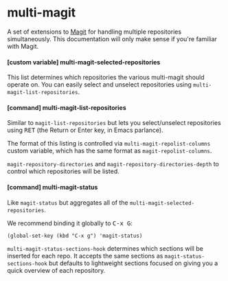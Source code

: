 # multi-magit

A set of extensions to [Magit](https://magit.vc) for handling multiple
repositories simultaneously. This documentation will only make sense
if you're familiar with Magit.

#### [custom variable] multi-magit-selected-repositories

This list determines which repositories the various multi-magit should
operate on. You can easily select and unselect repositories using
`multi-magit-list-repositories`.

#### [command] multi-magit-list-repositories

Similar to `magit-list-repositories` but lets you select/unselect
repositories using <kbd>RET</kbd> (the Return or Enter key, in Emacs
parlance).

The format of this listing is controlled via
`multi-magit-repolist-columns` custom variable, which has the same
format as `magit-repolist-columns`.

`magit-repository-directories` and
`magit-repository-directories-depth` to control which repositories
will be listed.

#### [command] multi-magit-status

Like `magit-status` but aggregates all of the
`multi-magit-selected-repositories`.

We recommend binding it globally to <kbd>C-x G</kbd>:

```elisp
(global-set-key (kbd "C-x g") 'magit-status)
```

`multi-magit-status-sections-hook` determines which sections will be
inserted for each repo. It accepts the same sections as
`magit-status-sections-hook` but defaults to lightweight sections
focused on giving you a quick overview of each repository.
